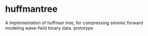 # huffmantree
A implementation of huffman tree, for compressing seismic forward modeling wave-field binary data.
prototype
